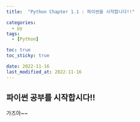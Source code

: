 ```yaml
---
title:  "Python Chapter 1.1 : 파이썬을 시작합니다!!" 

categories:
  - py
tags:
  - [Python]

toc: true
toc_sticky: true

date: 2022-11-16
last_modified_at: 2022-11-16
---
```


## 파이썬 공부를 시작합시다!! ##
가즈아~~
